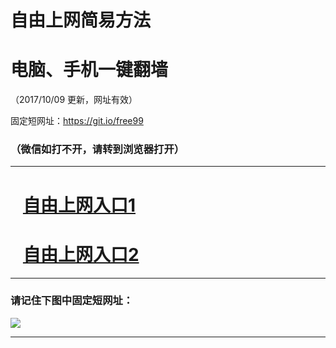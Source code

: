 ﻿# 自由上网简易方法

# 电脑、手机一键翻墙

（2017/10/09 更新，网址有效）

固定短网址：https://git.io/free99

### （微信如打不开，请转到浏览器打开）


***





# &nbsp;&nbsp; <a href="http://ft26651561.fwq-tz-1001.info/fwqtz01.html?t=10090013663 " target="_blank">自由上网入口1</a>
# &nbsp;&nbsp; <a href="http://ft661424449.fwq-tz-1002.info/fwqtz02.html?t=100900116444 " target="_blank">自由上网入口2</a>
***

### 请记住下图中固定短网址：

<img src="https://s3-us-west-2.amazonaws.com/fwq-1001/yjfq-20170905okok.png" /> 


***

